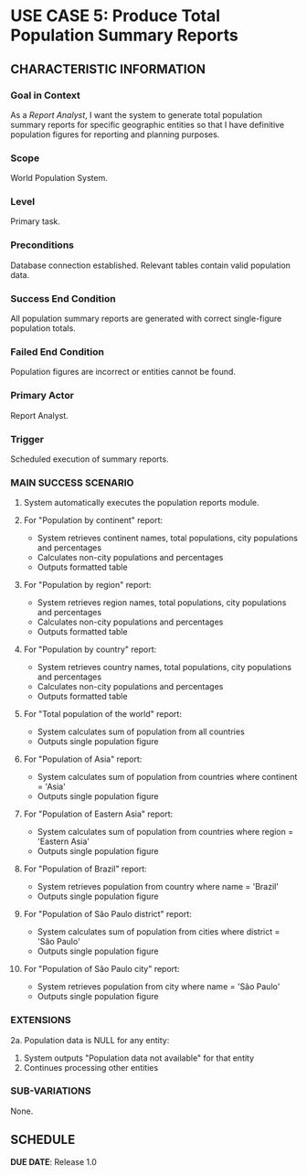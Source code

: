 # USE CASE 5: Produce Total Population Summary Reports
## CHARACTERISTIC INFORMATION
### Goal in Context
As a *Report Analyst*, I want the system to generate total population summary reports for specific geographic entities so that I have definitive population figures for reporting and planning purposes.

### Scope
World Population System.

### Level
Primary task.

### Preconditions
Database connection established. Relevant tables contain valid population data.

### Success End Condition
All population summary reports are generated with correct single-figure population totals.

### Failed End Condition
Population figures are incorrect or entities cannot be found.

### Primary Actor
Report Analyst.

### Trigger
Scheduled execution of summary reports.

### MAIN SUCCESS SCENARIO
1. System automatically executes the population reports module.
2. For "Population by continent" report:
    - System retrieves continent names, total populations, city populations and percentages
    - Calculates non-city populations and percentages
    - Outputs formatted table

3. For "Population by region" report:
   - System retrieves region names, total populations, city populations and percentages
   - Calculates non-city populations and percentages
   - Outputs formatted table

4. For "Population by country" report:
    - System retrieves country names, total populations, city populations and percentages
    - Calculates non-city populations and percentages
    - Outputs formatted table

5. For "Total population of the world" report:
    - System calculates sum of population from all countries
    - Outputs single population figure

6. For "Population of Asia" report:
    - System calculates sum of population from countries where continent = 'Asia'
    - Outputs single population figure

7. For "Population of Eastern Asia" report:
    - System calculates sum of population from countries where region = 'Eastern Asia'
    - Outputs single population figure

8. For "Population of Brazil" report:
    - System retrieves population from country where name = 'Brazil'
    - Outputs single population figure

9. For "Population of São Paulo district" report:
    - System calculates sum of population from cities where district = 'São Paulo'
    - Outputs single population figure

10. For "Population of São Paulo city" report:
    - System retrieves population from city where name = 'São Paulo'
    - Outputs single population figure

### EXTENSIONS
2a. Population data is NULL for any entity:
1. System outputs "Population data not available" for that entity
2. Continues processing other entities

### SUB-VARIATIONS
None.

## SCHEDULE
**DUE DATE**: Release 1.0